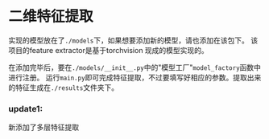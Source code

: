 # 二维特征提取

实现的模型放在了`./models`下，如果想要添加新的模型，请也添加在该包下。
该项目的feature extractor是基于torchvision 现成的模型实现的。

在添加完毕后，要在`./models/__init__.py`中的"模型工厂"`model_factory`函数中进行注册。
运行`main.py`即可完成特征提取，不过要填写好相应的参数。提取出来的特征生成在`./results`文件夹下。

### update1:
新添加了多层特征提取
